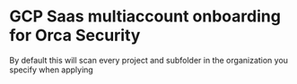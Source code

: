 # GCP Saas multiaccount onboarding for Orca Security
By default this will scan every project and subfolder in the organization you specify when applying

